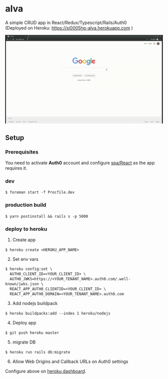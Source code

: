 # alva

A simple CRUD app in React/Redux/Typescript/Rails/Auth0  
(Deployed on Heroku: https://si0005hp-alva.herokuapp.com )

![alva.gif](alva.gif)

## Setup

### Prerequisites

You need to activate **Auth0** account and configure [spa/React](https://auth0.com/docs/quickstart/spa/react) as the app requires it.

### dev

`$ foreman start -f Procfile.dev`

### production build

`$ yarn postinstall && rails s -p 5000`

### deploy to heroku

1. Create app

`$ heroku create <HEROKU_APP_NAME>`

2. Set env vars

```
$ heroku config:set \
  AUTH0_CLIENT_ID=<YOUR_CLIENT_ID> \
  AUTH0_JWKS=https://<YOUR_TENANT_NAME>.auth0.com/.well-known/jwks.json \
  REACT_APP_AUTH0_CLIENTID=<YOUR_CLIENT_ID> \
  REACT_APP_AUTH0_DOMAIN=<YOUR_TENANT_NAME>.auth0.com
```

3. Add nodejs buildpack

`$ heroku buildpacks:add --index 1 heroku/nodejs`

4. Deploy app

`$ git push heroku master`

5. migrate DB

`$ heroku run rails db:migrate`

6. Allow Web Origins and Callback URLs on Auth0 settings

Configure above on [heroku dashboard](https://manage.auth0.com/dashboard).
